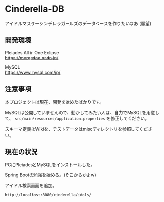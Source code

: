 # Cinderella-DB

アイドルマスターシンデレラガールズのデータベースを作りたいなあ (願望)

## 開発環境

Pleiades All in One Eclipse<br>
https://mergedoc.osdn.jp/

MySQL<br>
https://www.mysql.com/jp/

## 注意事項

本プロジェクトは現在、開発を始めたばかりです。

MySQLは公開していませんので、動かしてみたい人は、自力でMySQLを用意して、
`src/main/resources/application.properties` を修正してください。

スキーマ定義はWikiを、テストデータはmiscディレクトリを参照してください。

## 現在の状況

PCにPleiadesとMySQLをインストールした。

Spring Bootの勉強を始める。(そこからかよw)

アイドル検索画面を追加。

    http://localhost:8080/cinderella/idols/

